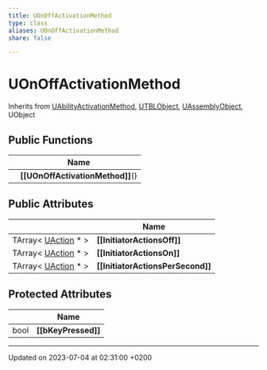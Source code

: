 ```yaml
---
title: UOnOffActivationMethod
type: class
aliases: UOnOffActivationMethod
share: false

---
```


# UOnOffActivationMethod





Inherits from [UAbilityActivationMethod](/docs/SDK/Source/Classes/classUAbilityActivationMethod.md), [UTBLObject](/docs/SDK/Source/Classes/classUTBLObject.md), [UAssemblyObject](/docs/SDK/Source/Classes/classUAssemblyObject.md), UObject

## Public Functions

|                | Name           |
| -------------- | -------------- |
| | **[[UOnOffActivationMethod]]**() |

## Public Attributes

|                | Name           |
| -------------- | -------------- |
| TArray< [UAction](/docs/SDK/Source/Classes/classUAction.md) * > | **[[InitiatorActionsOff]]**  |
| TArray< [UAction](/docs/SDK/Source/Classes/classUAction.md) * > | **[[InitiatorActionsOn]]**  |
| TArray< [UAction](/docs/SDK/Source/Classes/classUAction.md) * > | **[[InitiatorActionsPerSecond]]**  |

## Protected Attributes

|                | Name           |
| -------------- | -------------- |
| bool | **[[bKeyPressed]]**  |

-------------------------------

Updated on 2023-07-04 at 02:31:00 +0200